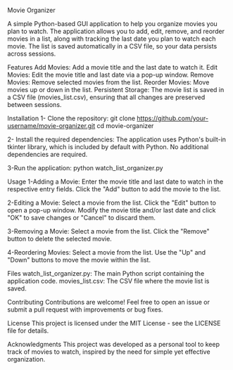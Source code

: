 Movie Organizer

A simple Python-based GUI application to help you organize movies you plan to watch. The application allows you to add, edit, remove, and reorder movies in a list, along with tracking the last date you plan to watch each movie. The list is saved automatically in a CSV file, so your data persists across sessions.

Features
Add Movies: Add a movie title and the last date to watch it.
Edit Movies: Edit the movie title and last date via a pop-up window.
Remove Movies: Remove selected movies from the list.
Reorder Movies: Move movies up or down in the list.
Persistent Storage: The movie list is saved in a CSV file (movies_list.csv), ensuring that all changes are preserved between sessions.

Installation
1- Clone the repository:
git clone https://github.com/your-username/movie-organizer.git
cd movie-organizer

2- Install the required dependencies:
The application uses Python's built-in tkinter library, which is included by default with Python. No additional dependencies are required.

3-Run the application:
python watch_list_organizer.py

Usage
1-Adding a Movie:
Enter the movie title and last date to watch in the respective entry fields.
Click the "Add" button to add the movie to the list.

2-Editing a Movie:
Select a movie from the list.
Click the "Edit" button to open a pop-up window.
Modify the movie title and/or last date and click "OK" to save changes or "Cancel" to discard them.

3-Removing a Movie:
Select a movie from the list.
Click the "Remove" button to delete the selected movie.

4-Reordering Movies:
Select a movie from the list.
Use the "Up" and "Down" buttons to move the movie within the list.

Files
watch_list_organizer.py: The main Python script containing the application code.
movies_list.csv: The CSV file where the movie list is saved.

Contributing
Contributions are welcome! Feel free to open an issue or submit a pull request with improvements or bug fixes.

License
This project is licensed under the MIT License - see the LICENSE file for details.

Acknowledgments
This project was developed as a personal tool to keep track of movies to watch, inspired by the need for simple yet effective organization.
